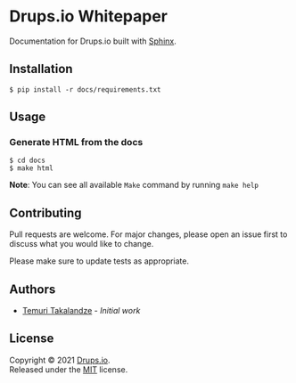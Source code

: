 # Drups.io Whitepaper

Documentation for Drups.io built with [Sphinx](https://www.sphinx-doc.org).

## Installation

```shell
$ pip install -r docs/requirements.txt
```

## Usage

### Generate HTML from the docs

```shell
$ cd docs
$ make html
```

**Note**: You can see all available `Make` command by running `make help`

## Contributing

Pull requests are welcome. For major changes, please open an issue first to discuss what you would like to change.

Please make sure to update tests as appropriate.

## Authors

- [Temuri Takalandze](https://abgeo.dev) - *Initial work*

## License

Copyright © 2021 [Drups.io](https://drups.io).  
Released under the [MIT](LICENSE) license.
